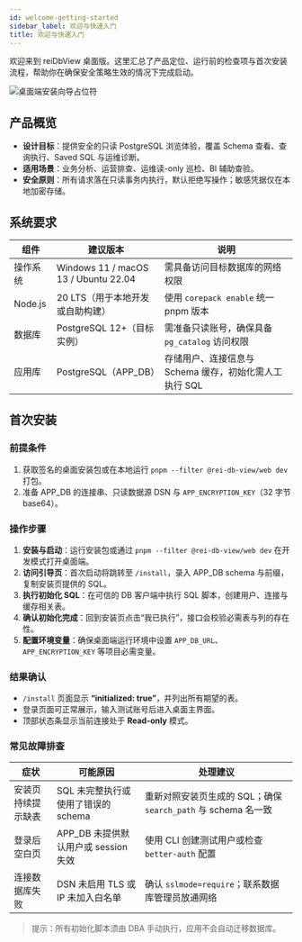 ```yaml
---
id: welcome-getting-started
sidebar_label: 欢迎与快速入门
title: 欢迎与快速入门
---
```


欢迎来到 reiDbView 桌面版。这里汇总了产品定位、运行前的检查项与首次安装流程，帮助你在确保安全策略生效的情况下完成启动。

![桌面端安装向导占位符](/img/placeholders/welcome-installer.svg)

## 产品概览
- **设计目标**：提供安全的只读 PostgreSQL 浏览体验，覆盖 Schema 查看、查询执行、Saved SQL 与运维诊断。
- **适用场景**：业务分析、运营排查、运维读-only 巡检、BI 辅助查验。
- **安全原则**：所有请求落在只读事务内执行，默认拒绝写操作；敏感凭据仅在本地加密存储。

## 系统要求
| 组件 | 建议版本 | 说明 |
| --- | --- | --- |
| 操作系统 | Windows 11 / macOS 13 / Ubuntu 22.04 | 需具备访问目标数据库的网络权限 |
| Node.js | 20 LTS（用于本地开发或自助构建） | 使用 `corepack enable` 统一 pnpm 版本 |
| 数据库 | PostgreSQL 12+（目标实例） | 需准备只读账号，确保具备 `pg_catalog` 访问权限 |
| 应用库 | PostgreSQL（APP_DB） | 存储用户、连接信息与 Schema 缓存，初始化需人工执行 SQL |

## 首次安装
### 前提条件
1. 获取签名的桌面安装包或在本地运行 `pnpm --filter @rei-db-view/web dev` 打包。
2. 准备 APP_DB 的连接串、只读数据源 DSN 与 `APP_ENCRYPTION_KEY`（32 字节 base64）。

### 操作步骤
1. **安装与启动**：运行安装包或通过 `pnpm --filter @rei-db-view/web dev` 在开发模式打开桌面端。
2. **访问引导页**：首次启动将跳转至 `/install`，录入 APP_DB schema 与前缀，复制安装页提供的 SQL。
3. **执行初始化 SQL**：在可信的 DB 客户端中执行 SQL 脚本，创建用户、连接与缓存相关表。
4. **确认初始化完成**：回到安装页点击“我已执行”，接口会校验必需表与列的存在性。
5. **配置环境变量**：确保桌面端运行环境中设置 `APP_DB_URL`、`APP_ENCRYPTION_KEY` 等项目必需变量。

### 结果确认
- `/install` 页面显示 **“initialized: true”**，并列出所有期望的表。
- 登录页面可正常展示，输入测试账号后进入桌面主界面。
- 顶部状态条显示当前连接处于 **Read-only** 模式。

### 常见故障排查
| 症状 | 可能原因 | 处理建议 |
| --- | --- | --- |
| 安装页持续提示缺表 | SQL 未完整执行或使用了错误的 schema | 重新对照安装页生成的 SQL；确保 `search_path` 与 schema 名一致 |
| 登录后空白页 | APP_DB 未提供默认用户或 session 失效 | 使用 CLI 创建测试用户或检查 `better-auth` 配置 |
| 连接数据库失败 | DSN 未启用 TLS 或 IP 未加入白名单 | 确认 `sslmode=require`；联系数据库管理员放通网络 |

> 提示：所有初始化脚本须由 DBA 手动执行，应用不会自动迁移数据库。

